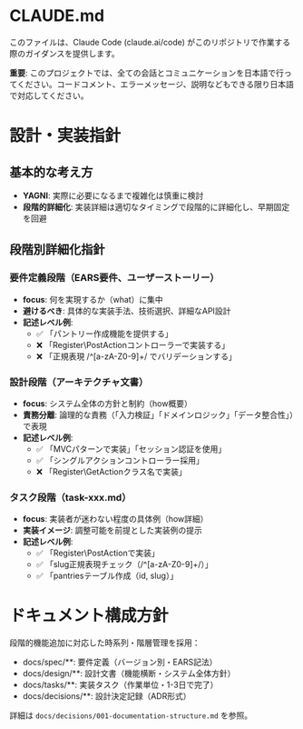 # CLAUDE.md

このファイルは、Claude Code (claude.ai/code) がこのリポジトリで作業する際のガイダンスを提供します。

**重要**: このプロジェクトでは、全ての会話とコミュニケーションを日本語で行ってください。コードコメント、エラーメッセージ、説明などもできる限り日本語で対応してください。

# 設計・実装指針

## 基本的な考え方
- **YAGNI**: 実際に必要になるまで複雑化は慎重に検討
- **段階的詳細化**: 実装詳細は適切なタイミングで段階的に詳細化し、早期固定を回避

## 段階別詳細化指針

### 要件定義段階（EARS要件、ユーザーストーリー）
- **focus**: 何を実現するか（what）に集中
- **避けるべき**: 具体的な実装手法、技術選択、詳細なAPI設計
- **記述レベル例**: 
  - ✅ 「パントリー作成機能を提供する」
  - ❌ 「Register\PostActionコントローラーで実装する」
  - ❌ 「正規表現 /^[a-zA-Z0-9]+/ でバリデーションする」

### 設計段階（アーキテクチャ文書）
- **focus**: システム全体の方針と制約（how概要）
- **責務分離**: 論理的な責務（「入力検証」「ドメインロジック」「データ整合性」）で表現
- **記述レベル例**:
  - ✅ 「MVCパターンで実装」「セッション認証を使用」
  - ✅ 「シングルアクションコントローラー採用」
  - ❌ 「Register\GetActionクラス名で実装」

### タスク段階（task-xxx.md）
- **focus**: 実装者が迷わない程度の具体例（how詳細）
- **実装イメージ**: 調整可能を前提とした実装例の提示
- **記述レベル例**:
  - ✅ 「Register\PostActionで実装」
  - ✅ 「slug正規表現チェック（/^[a-zA-Z0-9]+/）」
  - ✅ 「pantriesテーブル作成（id, slug）」

# ドキュメント構成方針

段階的機能追加に対応した時系列・階層管理を採用：

- docs/spec/**: 要件定義（バージョン別・EARS記法）
- docs/design/**: 設計文書（機能横断・システム全体方針）
- docs/tasks/**: 実装タスク（作業単位・1-3日で完了）
- docs/decisions/**: 設計決定記録（ADR形式）

詳細は `docs/decisions/001-documentation-structure.md` を参照。



